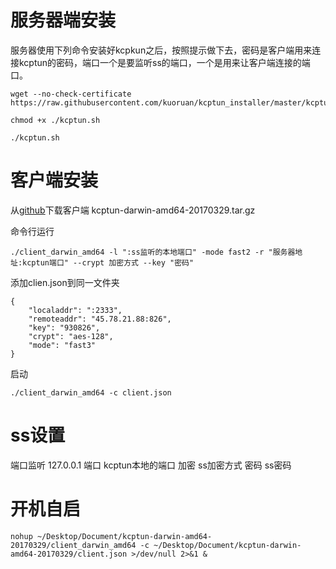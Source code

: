 
# 服务器端安装
服务器使用下列命令安装好kcpkun之后，按照提示做下去，密码是客户端用来连接kcptun的密码，端口一个是要监听ss的端口，一个是用来让客户端连接的端口。

```
wget --no-check-certificate https://raw.githubusercontent.com/kuoruan/kcptun_installer/master/kcptun.sh

chmod +x ./kcptun.sh

./kcptun.sh
```

# 客户端安装
从[github](https://github.com/xtaci/kcptun/releases)下载客户端
kcptun-darwin-amd64-20170329.tar.gz

命令行运行
```
./client_darwin_amd64 -l ":ss监听的本地端口" -mode fast2 -r "服务器地址:kcptun端口" --crypt 加密方式 --key "密码"
```
添加clien.json到同一文件夹
```
{
    "localaddr": ":2333",
    "remoteaddr": "45.78.21.88:826",
    "key": "930826",
    "crypt": "aes-128",
    "mode": "fast3"
}
```
启动
```
./client_darwin_amd64 -c client.json
```

# ss设置
端口监听 127.0.0.1 
端口 kcptun本地的端口
加密 ss加密方式
密码 ss密码

# 开机自启
```
nohup ~/Desktop/Document/kcptun-darwin-amd64-20170329/client_darwin_amd64 -c ~/Desktop/Document/kcptun-darwin-amd64-20170329/client.json >/dev/null 2>&1 &
```

